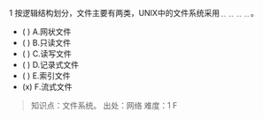 1
按逻辑结构划分，文件主要有两类，UNIX中的文件系统采用﹎﹎﹎﹎。
- ( ) A.网状文件 
- ( ) B.只读文件 
- ( ) C.读写文件 
- ( ) D.记录式文件 
- ( ) E.索引文件 
- (x) F.流式文件

> 知识点：文件系统。
> 出处：网络
> 难度：1
> F
